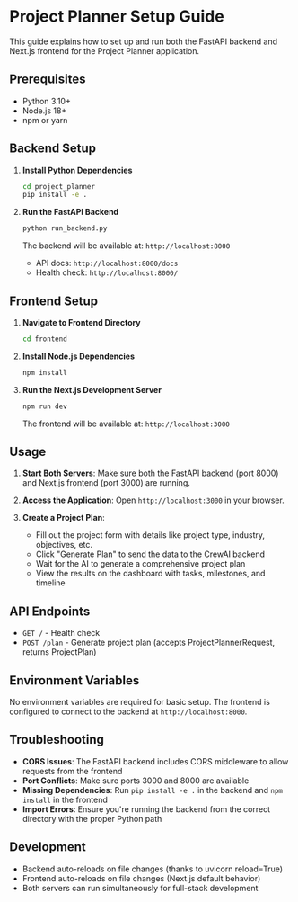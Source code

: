 # Project Planner Setup Guide

This guide explains how to set up and run both the FastAPI backend and Next.js frontend for the Project Planner application.

## Prerequisites

- Python 3.10+
- Node.js 18+
- npm or yarn

## Backend Setup

1. **Install Python Dependencies**

   ```bash
   cd project_planner
   pip install -e .
   ```

2. **Run the FastAPI Backend**

   ```bash
   python run_backend.py
   ```

   The backend will be available at: `http://localhost:8000`

   - API docs: `http://localhost:8000/docs`
   - Health check: `http://localhost:8000/`

## Frontend Setup

1. **Navigate to Frontend Directory**

   ```bash
   cd frontend
   ```

2. **Install Node.js Dependencies**

   ```bash
   npm install
   ```

3. **Run the Next.js Development Server**

   ```bash
   npm run dev
   ```

   The frontend will be available at: `http://localhost:3000`

## Usage

1. **Start Both Servers**: Make sure both the FastAPI backend (port 8000) and Next.js frontend (port 3000) are running.

2. **Access the Application**: Open `http://localhost:3000` in your browser.

3. **Create a Project Plan**:
   - Fill out the project form with details like project type, industry, objectives, etc.
   - Click "Generate Plan" to send the data to the CrewAI backend
   - Wait for the AI to generate a comprehensive project plan
   - View the results on the dashboard with tasks, milestones, and timeline

## API Endpoints

- `GET /` - Health check
- `POST /plan` - Generate project plan (accepts ProjectPlannerRequest, returns ProjectPlan)

## Environment Variables

No environment variables are required for basic setup. The frontend is configured to connect to the backend at `http://localhost:8000`.

## Troubleshooting

- **CORS Issues**: The FastAPI backend includes CORS middleware to allow requests from the frontend
- **Port Conflicts**: Make sure ports 3000 and 8000 are available
- **Missing Dependencies**: Run `pip install -e .` in the backend and `npm install` in the frontend
- **Import Errors**: Ensure you're running the backend from the correct directory with the proper Python path

## Development

- Backend auto-reloads on file changes (thanks to uvicorn reload=True)
- Frontend auto-reloads on file changes (Next.js default behavior)
- Both servers can run simultaneously for full-stack development
